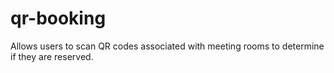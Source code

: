 # qr-booking

Allows users to scan QR codes associated with meeting rooms to
determine if they are reserved.